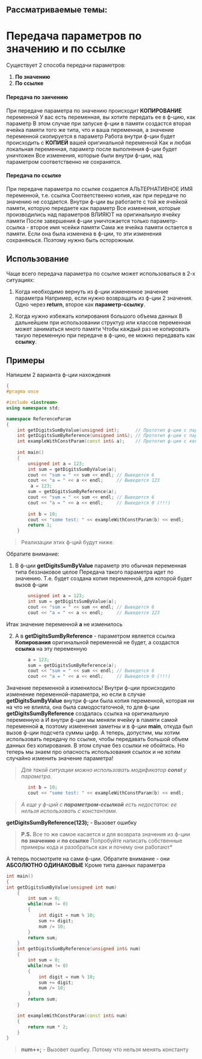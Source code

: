##  Рассматриваемые темы:
#   Передача параметров по значению и по ссылке


Существует 2 способа передачи параметров:
   1. **По значению**
   2. **По ссылке**

####   Передача по занчению 
  При передаче параметра по значению происходит **КОПИРОВАНИЕ** переменной
  У вас есть переменная, вы хотите передать ее в ф-цию, как параметр
  В этом случае при запуске ф-ции в памяти создастся вторая ячейка памяти
  того же типа, что и ваша переменная, а значение переменной скопируется в параметр
  Работа внутри ф-ции будет происходить с **КОПИЕЙ** вашей оригинальной переменной
  Как и любая локальная переменная, параметр после выполнения ф-ции будет уничтожен
  Все изменения, которые были внутри ф-ции, над параметром соответственно не сохранятся.

####   Передача по ссылке 
   При передаче параметра по ссылке создается АЛЬТЕРНАТИВНОЕ ИМЯ переменной, т.е. ссылка
   Соответственно копия, как при передаче по значению не создается.
   Внутри ф-ции вы работаете с той же ячейкой памяти, которую передаете как параметр
   Все изменения, которые производились над параметров ВЛИЯЮТ на оригинальную ячейку памяти
   После завершения ф-ции уничтожается только параметр-ссылка - второе имя чсейки памяти
   Сама же ячейка памяти остается в памяти. Если она была изменена в ф-ции, то эти изменения
   сохраняюься. Поэтому нужно быть осторожным.

 ##   Использование
  Чаще всего передача параметра по ссылке может использоваться в 2-х ситуациях:
    
  1. Когда необходимо вернуть из ф-ции измененное значение параметра
    Например, если нужно возвращать из ф-ции 2 значения. Одно через **return**, второе как **параметр-ссылку**.
    
  2. Когда нужно избежать копирования большого объема данных
    В дальнейшем при использовании структур или классов переменная может заниматься много памяти
    Чтобы каждый раз не копировать такую переменную при передаче в ф-цию, ее можно передавать как **ссылку**.

  ##   Примеры

   Напишем 2 варианта ф-ции нахождения
   
```c++
{
#pragma once

#include <iostream>
using namespace std;

namespace ReferenceParam
{
    int getDigitsSumByValue(unsigned int);      // Прототип ф-ции с параметром по значению
    int getDigitsSumByReference(unsigned int&); // Прототип ф-ции с параметром-ссылкой
    int exampleWithConstParam(const int& a);    // Прототип ф-ции с константным параметром ссылкой
    
    int main()
    {
        unsigned int a = 123;
        int sum = getDigitsSumByValue(a);
        cout << "sum = " << sum << endl; // Выведется 6
        cout << "a = " << a << endl;     // Выведется 123
         a = 123;
        sum = getDigitsSumByReference(a);
        cout << "sum = " << sum << endl; // Выведется 6
        cout << "a = " << a << endl;     // Выведется 0 (!!!)
        
        int b = 10;
        cout << "some test: " << exampleWithConstParam(b) << endl;
        return 1;
    }
```
>  Реализации этих ф-ций будут ниже.


   Обратите внимание:
     
   1. В ф-ции **getDigitsSumByValue** параметр это обычная переменная типа беззнаковое целое
     Передача такого параметра идет по значению. Т.е. будет создана копия переменной,
     для которой будет вызов ф-ции
```c++
        unsigned int a = 123;
        int sum = getDigitsSumByValue(a);
        cout << "sum = " << sum << endl; // Выведется 6
        cout << "a = " << a << endl;     // Выведется 123
```

   Итак значение переменной **a** не изменилось
     
   2. А в **getDigitsSumByReference** - параметром является ссылка
     **Копирования** оригинальной переменной не будет, а создастся **ссылка** на эту переменную


```c++
        a = 123;
        sum = getDigitsSumByReference(a);
        cout << "sum = " << sum << endl; // Выведется 6
        cout << "a = " << a << endl;     // Выведется 0 (!!!)
```

   Значение переменной а изменилось!
   Внутри ф-ции происходило изменение переменной-параметра,
   но если в случае **getDigitsSumByValue** внутри ф-ции была копия переменной,
   которая ни на что не влияла, она была самодостаточной,
   то для ф-ции **getDigitsSumByReference** создалась ссылка на оригинальную переменную a
   И внутри ф-ции мы меняли ячейку в памяти самой переменной **a**,
   поэтому изменения заметны и в ф-ции **main**, откуда был вызов ф-ции подсчета суммы цифр.
   А теперь, допустим, мы хотим использовать передачу по ссылке, чтобы передавать большой
   объем данных без копирования. В этом случае без ссылки не обойтись. Но теперь мы знаем
   про опасность использования ссылок и не хотим случайно изменить значение параметра!


   >   *Для такой ситуации можно использовать модификатор **const** у параметра.*
   
```c++
        int b = 10;
        cout << "some test: " << exampleWithConstParam(b) << endl;
```

   >   *А еще у ф-ций с **параметром-ссылкой** есть недостаток:
       ее нельзя использовать с константами.*
       
   **getDigitsSumByReference(123);** - Вызовет ошибку
       
   >   **P.S.**
       Все то же самое касается и для возврата значения из ф-ции **по значению** и **по ссылке**
       Попробуйте написать собственные примеры кода и разобраться как и почему они работают*

  А теперь посмотрите на сами ф-ции.
    Обратите внимание - они **АБСОЛЮТНО ОДИНАКОВЫЕ**
    Кроме типа данных параметра
    
```c++
int main()
{
int getDigitsSumByValue(unsigned int num)
    {
        int sum = 0;
        while(num != 0)
        {
            int digit = num % 10;
            sum += digit;
            num /= 10;
        }
        return sum;
    }
    int getDigitsSumByReference(unsigned int& num)
    {
        int sum = 0;
        while(num != 0)
        {
            int digit = num % 10;
            sum += digit;
            num /= 10;
        }
        return sum;
    }

    int exampleWithConstParam(const int& num)
    {
        return num * 2;
    }
}
```

>  **num++;** - Вызовет ошибку. Потому что нельзя менять константу
